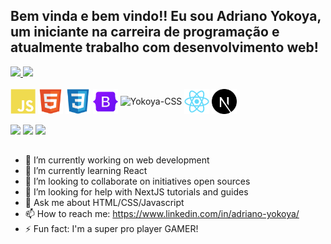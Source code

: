 ## Bem vinda e bem vindo!! Eu sou Adriano Yokoya, um iniciante na carreira de programação e atualmente trabalho com desenvolvimento web!

<div>
  <a href="https://github.com/yokoya-adriano">
    <img height="180em" src="https://github-readme-stats.vercel.app/api?username=yokoya-adriano&show_icons=true&theme=gotham&include_all_commits=true"/>
    <img height="180em" src="https://github-readme-stats.vercel.app/api/top-langs/?username=yokoya-adriano&layout=compact&langs_count=7&theme=gotham"/>
  </a>
</div>
  
<div style="display: inline_block">
  <br>
  <img align="center" alt="Yokoya-Js" height="40" width="40" src="https://raw.githubusercontent.com/devicons/devicon/master/icons/javascript/javascript-plain.svg">
  <img align="center" alt="Yokoya-HTML" height="40" width="40" src="https://raw.githubusercontent.com/devicons/devicon/master/icons/html5/html5-original.svg">
  <img align="center" alt="Yokoya-CSS" height="40" width="40" src="https://raw.githubusercontent.com/devicons/devicon/master/icons/css3/css3-original.svg">
  <img align="center" alt="Yokoya-CSS" height="40" width="40" src="https://raw.githubusercontent.com/devicons/devicon/master/icons/bootstrap/bootstrap-original.svg">
   <img align="center" alt="Yokoya-CSS" height="40" width="40" src="https://raw.githubusercontent.com/devicons/devicon/master/icons/tailwind/tailwindcss-plain.svg">
  <img align="center" alt="Yokoya-CSS" height="40" width="40" src="https://raw.githubusercontent.com/devicons/devicon/master/icons/react/react-original.svg">
  <img align="center" alt="Yokoya-CSS" height="40" width="40" src="https://raw.githubusercontent.com/devicons/devicon/master/icons/nextjs/nextjs-original.svg">
</div>
</br>


<div>
  <a href="https://www.instagram.com/adrianoyokoya/" target="_blank"><img src="https://img.shields.io/badge/-Instagram-%23E4405F?style=for-the-badge&logo=instagram&logoColor=white" target="_blank"></a>
  <a href = "mailto:yokoya.adriano@gmail.com"><img src="https://img.shields.io/badge/-Gmail-%23333?style=for-the-badge&logo=gmail&logoColor=white" target="_blank"></a>
  <a href="https://www.linkedin.com/in/adriano-yokoya/" target="_blank"><img src="https://img.shields.io/badge/-LinkedIn-%230077B5?style=for-the-badge&logo=linkedin&logoColor=white" target="_blank"></a>
</div>

##

- 🔭 I’m currently working on web development
- 🌱 I’m currently learning React
- 👯 I’m looking to collaborate on initiatives open sources
- 🤔 I’m looking for help with NextJS tutorials and guides
- 💬 Ask me about HTML/CSS/Javascript
- 📫 How to reach me: https://www.linkedin.com/in/adriano-yokoya/
- ⚡ Fun fact: I'm a super pro player GAMER!
